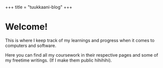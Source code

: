 +++
title = "tuukkaani-blog"
+++ 

# Welcome!

This is where I keep track of my learnings and progress when it comes to computers and software.

Here you can find all my coursework in their respective pages and some of my freetime writings. (If I make them public hihihihi).
